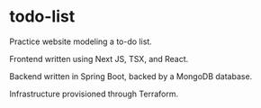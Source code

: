 # todo-list
Practice website modeling a to-do list.

Frontend written using Next JS, TSX, and React.

Backend written in Spring Boot, backed by a MongoDB database.

Infrastructure provisioned through Terraform.